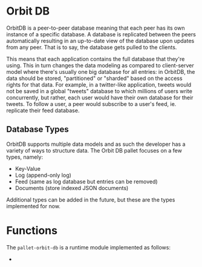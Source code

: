 # Orbit DB

OrbitDB is a peer-to-peer database meaning that each peer has its own instance of a specific database. A database is replicated between the peers automatically resulting in an up-to-date view of the database upon updates from any peer. That is to say, the database gets pulled to the clients.

This means that each application contains the full database that they're using. This in turn changes the data modeling as compared to client-server model where there's usually one big database for all entries: in OrbitDB, the data should be stored, "partitioned" or "sharded" based on the access rights for that data. For example, in a twitter-like application, tweets would not be saved in a global "tweets" database to which millions of users write concurrently, but rather, each user would have their own database for their tweets. To follow a user, a peer would subscribe to a user's feed, ie. replicate their feed database.

## Database Types

OrbitDB supports multiple data models and as such the developer has a variety of ways to structure data. The Orbit DB pallet focuses on a few types, namely:

- Key-Value
- Log (append-only log)
- Feed (same as log database but entries can be removed)
- Documents (store indexed JSON documents)

Additional types can be added in the future, but these are the types implemented for now.

# Functions

The `pallet-orbit-db` is a runtime module implemented as follows:

-
